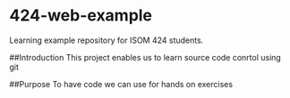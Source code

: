 # 424-web-example
Learning example repository for ISOM 424 students.

##Introduction
This project enables us to learn source code conrtol using git

##Purpose
To have code we can use for hands on exercises